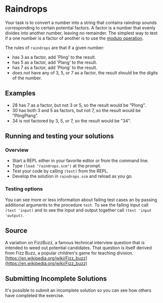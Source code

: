 # Raindrops

Your task is to convert a number into a string that contains raindrop sounds corresponding to certain potential factors. A factor is a number that evenly divides into another number, leaving no remainder. The simplest way to test if a one number is a factor of another is to use the [modulo operation](https://en.wikipedia.org/wiki/Modulo_operation).

The rules of `raindrops` are that if a given number:

- has 3 as a factor, add 'Pling' to the result.
- has 5 as a factor, add 'Plang' to the result.
- has 7 as a factor, add 'Plong' to the result.
- _does not_ have any of 3, 5, or 7 as a factor, the result should be the digits of the number.

## Examples

- 28 has 7 as a factor, but not 3 or 5, so the result would be "Plong".
- 30 has both 3 and 5 as factors, but not 7, so the result would be "PlingPlang".
- 34 is not factored by 3, 5, or 7, so the result would be "34".

## Running and testing your solutions

### Overview


* Start a REPL either in your favorite editor or from
the command line\.
* Type `(load "raindrops.scm")` at the prompt\.
* Test your code by calling `(test)` from the REPL\.
* Develop the solution in `raindrops.scm` and reload as you go\.

### Testing options

You can see more or less information about
failing test cases an by passing additional arguments to the
procedure `test`\.
To see the failing input call `(test 'input)` and to see the input and output together call `(test 'input 'output)`\.

## Source

A variation on FizzBuzz, a famous technical interview question that is intended to weed out potential candidates. That question is itself derived from Fizz Buzz, a popular children's game for teaching division. [https://en.wikipedia.org/wiki/Fizz_buzz](https://en.wikipedia.org/wiki/Fizz_buzz)

## Submitting Incomplete Solutions
It's possible to submit an incomplete solution so you can see how others have completed the exercise.
